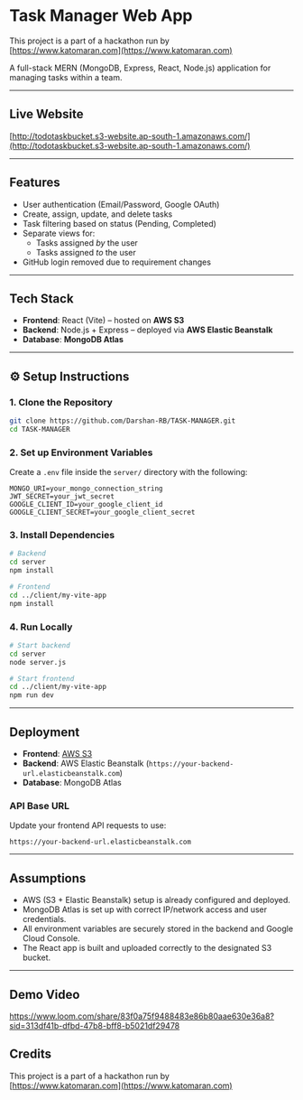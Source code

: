 # Task Manager Web App
This project is a part of a hackathon run by  
[https://www.katomaran.com](https://www.katomaran.com)

A full-stack MERN (MongoDB, Express, React, Node.js) application for managing tasks within a team.

---

## Live Website

[http://todotaskbucket.s3-website.ap-south-1.amazonaws.com/](http://todotaskbucket.s3-website.ap-south-1.amazonaws.com/)

---

## Features

- User authentication (Email/Password, Google OAuth)
- Create, assign, update, and delete tasks
- Task filtering based on status (Pending, Completed)
- Separate views for:
  - Tasks assigned *by* the user
  - Tasks assigned *to* the user
- GitHub login removed due to requirement changes

---

## Tech Stack

- **Frontend**: React (Vite) – hosted on **AWS S3**
- **Backend**: Node.js + Express – deployed via **AWS Elastic Beanstalk**
- **Database**: **MongoDB Atlas**

---

## ⚙️ Setup Instructions

### 1. Clone the Repository

```bash
git clone https://github.com/Darshan-RB/TASK-MANAGER.git
cd TASK-MANAGER

```

### 2. Set up Environment Variables

Create a `.env` file inside the `server/` directory with the following:

```env
MONGO_URI=your_mongo_connection_string
JWT_SECRET=your_jwt_secret
GOOGLE_CLIENT_ID=your_google_client_id
GOOGLE_CLIENT_SECRET=your_google_client_secret
```

### 3. Install Dependencies

```bash
# Backend
cd server
npm install

# Frontend
cd ../client/my-vite-app
npm install
```

### 4. Run Locally

```bash
# Start backend
cd server
node server.js

# Start frontend
cd ../client/my-vite-app
npm run dev
```

---

## Deployment

- **Frontend**: [AWS S3](http://todotaskbucket.s3-website.ap-south-1.amazonaws.com/)
- **Backend**: AWS Elastic Beanstalk (`https://your-backend-url.elasticbeanstalk.com`)
- **Database**: MongoDB Atlas

### API Base URL

Update your frontend API requests to use:

```
https://your-backend-url.elasticbeanstalk.com
```

---

## Assumptions

- AWS (S3 + Elastic Beanstalk) setup is already configured and deployed.
- MongoDB Atlas is set up with correct IP/network access and user credentials.
- All environment variables are securely stored in the backend and Google Cloud Console.
- The React app is built and uploaded correctly to the designated S3 bucket.

---

## Demo Video
https://www.loom.com/share/83f0a75f9488483e86b80aae630e36a8?sid=313df41b-dfbd-47b8-bff8-b5021df29478

## Credits

This project is a part of a hackathon run by  
[https://www.katomaran.com](https://www.katomaran.com)
